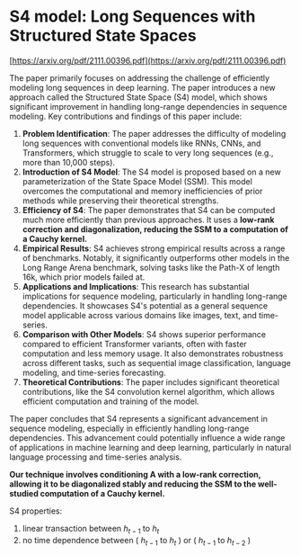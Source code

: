 # S4 model: Long Sequences with Structured State Spaces

[https://arxiv.org/pdf/2111.00396.pdf](https://arxiv.org/pdf/2111.00396.pdf)

The paper primarily focuses on addressing the challenge of efficiently modeling long sequences in deep learning. The paper introduces a new approach called the Structured State Space (S4) model, which shows significant improvement in handling long-range dependencies in sequence modeling. Key contributions and findings of this paper include:

1. **Problem Identification**: The paper addresses the difficulty of modeling long sequences with conventional models like RNNs, CNNs, and Transformers, which struggle to scale to very long sequences (e.g., more than 10,000 steps).
2. **Introduction of S4 Model**: The S4 model is proposed based on a new parameterization of the State Space Model (SSM). This model overcomes the computational and memory inefficiencies of prior methods while preserving their theoretical strengths.
3. **Efficiency of S4**: The paper demonstrates that S4 can be computed much more efficiently than previous approaches. It uses a **low-rank correction and diagonalization, reducing the SSM to a computation of a Cauchy kernel.**
4. **Empirical Results**: S4 achieves strong empirical results across a range of benchmarks. Notably, it significantly outperforms other models in the Long Range Arena benchmark, solving tasks like the Path-X of length 16k, which prior models failed at.
5. **Applications and Implications**: This research has substantial implications for sequence modeling, particularly in handling long-range dependencies. It showcases S4's potential as a general sequence model applicable across various domains like images, text, and time-series.
6. **Comparison with Other Models**: S4 shows superior performance compared to efficient Transformer variants, often with faster computation and less memory usage. It also demonstrates robustness across different tasks, such as sequential image classification, language modeling, and time-series forecasting.
7. **Theoretical Contributions**: The paper includes significant theoretical contributions, like the S4 convolution kernel algorithm, which allows efficient computation and training of the model.

The paper concludes that S4 represents a significant advancement in sequence modeling, especially in efficiently handling long-range dependencies. This advancement could potentially influence a wide range of applications in machine learning and deep learning, particularly in natural language processing and time-series analysis.

**Our technique involves conditioning A with a low-rank correction, allowing it to be diagonalized stably and reducing the SSM to the well-studied computation of a Cauchy kernel.**

S4 properties:

1. linear transaction between $h_{t-1}$ to  $h_t$ 
2. no time dependence between ( $h_{t-1}$ to  $h_t$ ) or ( $h_{t-1}$ to  $h_{t-2}$ )